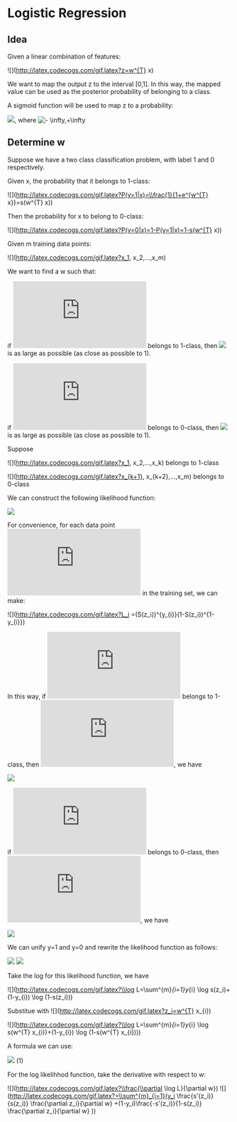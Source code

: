 # Logistic Regression
## Idea

Given a linear combination of features:

![](http://latex.codecogs.com/gif.latex?z=w^{T} x)

We want to map the output z to the interval [0,1]. In this way, the mapped value can be used as the posterior probability of belonging to a class.

A sigmoid function will be used to map z to a probability:

![](http://latex.codecogs.com/gif.latex?s(z)=\\frac{1}{1+e^{z}}), where ![](http://latex.codecogs.com/gif.latex?z\\in (- \\infty,+\\infty))

## Determine w

Suppose we have a two class classification problem, with label 1 and 0 respectively.

Given x, the probability that it belongs to 1-class:

![](http://latex.codecogs.com/gif.latex?P(y=1|x)=\\frac{1}{1+e^{w^{T} x}}=s(w^{T} x))

Then the probability for x to belong to 0-class:

![](http://latex.codecogs.com/gif.latex?P(y=0|x)=1-P(y=1|x)=1-s(w^{T} x))

Given m training data points:

![](http://latex.codecogs.com/gif.latex?x_1, x_2,...,x_m)

We want to find a w such that:

if ![](http://latex.codecogs.com/gif.latex?x_i) belongs to 1-class, then ![](http://latex.codecogs.com/gif.latex?P(y=1|x)) is as large as possible (as close as possible to 1).

if ![](http://latex.codecogs.com/gif.latex?x_i) belongs to 0-class, then ![](http://latex.codecogs.com/gif.latex?P(y=0|x)) is as large as possible (as close as possible to 1).

Suppose 

![](http://latex.codecogs.com/gif.latex?x_1, x_2,...,x_k) belongs to 1-class

![](http://latex.codecogs.com/gif.latex?x_{k+1}, x_{k+2},...,x_m) belongs to 0-class

We can construct the following likelihood function:

![](http://latex.codecogs.com/gif.latex?L=\\prod_{l=1}^{k}P(y=1|x_{l})\\prod_{l=k+1}^{m}P(y=0|x_{l}))

For convenience, for each data point ![](http://latex.codecogs.com/gif.latex?x_i) in the training set, we can make:

![](http://latex.codecogs.com/gif.latex?L_i =(S(z_i))^{y_{i}}(1-S(z_i))^{1-y_{i}})

In this way, if ![](http://latex.codecogs.com/gif.latex?x_i) belongs to 1-class, then ![](http://latex.codecogs.com/gif.latex?y_i=1), we have

![](http://latex.codecogs.com/gif.latex?L_i=s(z_i)=P(y=1|x_i))

if ![](http://latex.codecogs.com/gif.latex?x_i) belongs to 0-class, then ![](http://latex.codecogs.com/gif.latex?y_i=0), we have

![](http://latex.codecogs.com/gif.latex?L_i=1-s(z_i)=P(y=0|x_i))

We can unify y=1 and y=0 and rewrite the likelihood function as follows:

![](http://latex.codecogs.com/gif.latex?L=\\prod^{m}_{i=1}P(y=1|x_i)^{y_{i}}(1-P(y=1|x_{i}))^{1-y_{i}})
![](http://latex.codecogs.com/gif.latex?=\\prod^{m}_{i=1}s(z_i)^{y_{i}}(1-s(z_{i}))^{1-y_{i}})

Take the log for this likelihood function, we have

![](http://latex.codecogs.com/gif.latex?\\log L=\\sum^{m}_{i=1}y_{i} \\log s(z_i)+(1-y_{i}) \\log (1-s(z_i)))

Substitue with ![](http://latex.codecogs.com/gif.latex?z_i=w^{T} x_{i})

![](http://latex.codecogs.com/gif.latex?\\log L=\\sum^{m}_{i=1}y_{i} \\log s(w^{T} x_{i})+(1-y_{i}) \\log (1-s(w^{T} x_{i})))

A formula we can use: 

![](http://latex.codecogs.com/gif.latex?s'(z)=\\frac{d(\\frac{1}{1+e^{-z}})}{dz}=s(z)(1-s(z)))       (1)

For the log likelihhod function, take the derivative with respect to w:

![](http://latex.codecogs.com/gif.latex?\\frac{\\partial \\log L}{\\partial w})
![](http://latex.codecogs.com/gif.latex?=\\sum^{m}_{i=1}(y_i \\frac{s'(z_i)}{s(z_i)} \\frac{\\partial z_i}{\\partial w} +(1-y_i)\\frac{-s'(z_i)}{1-s(z_i)} \\frac{\\partial z_i}{\\partial w} ))

